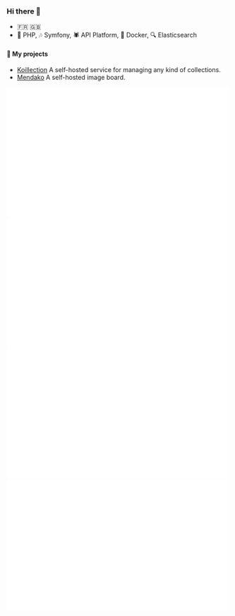 ### Hi there 👋

- 🇫🇷 🇬🇧
- 🐘 PHP, 🎶 Symfony, 🕷️ API Platform, 🐳 Docker, 🔍 Elasticsearch

#### :seedling: My projects
- [Koillection](https://github.com/koillection/koillection) A self-hosted service for managing any kind of collections. 
- [Mendako](https://github.com/benjaminjonard/mendako) A self-hosted image board. 

<p align="center">
    <img src="https://raw.githubusercontent.com/benjaminjonard/github-stats/master/generated/overview.svg#gh-dark-mode-only">
    <img src="https://raw.githubusercontent.com/benjaminjonard/github-stats/master/generated/languages.svg#gh-dark-mode-only">
    <img src="https://raw.githubusercontent.com/benjaminjonard/github-stats/master/generated/overview.svg#gh-light-mode-only">
    <img src="https://raw.githubusercontent.com/benjaminjonard/github-stats/master/generated/languages.svg#gh-light-mode-only">
</p>

